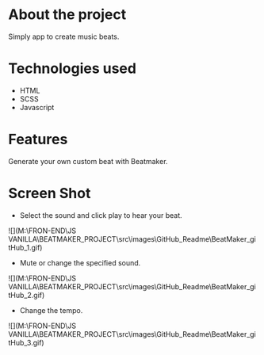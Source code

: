 # About the project

Simply app to create music beats.

# 

# Technologies used

- HTML
- SCSS
- Javascript

# 

# Features

Generate your own custom beat with Beatmaker.

# 

# Screen Shot

- Select the sound and click play to hear your beat.

![](M:\FRON-END\JS VANILLA\BEATMAKER_PROJECT\src\images\GitHub_Readme\BeatMaker_gitHub_1.gif)

- Mute or change the specified sound.

![](M:\FRON-END\JS VANILLA\BEATMAKER_PROJECT\src\images\GitHub_Readme\BeatMaker_gitHub_2.gif)

- Change the tempo.

![](M:\FRON-END\JS VANILLA\BEATMAKER_PROJECT\src\images\GitHub_Readme\BeatMaker_gitHub_3.gif)

